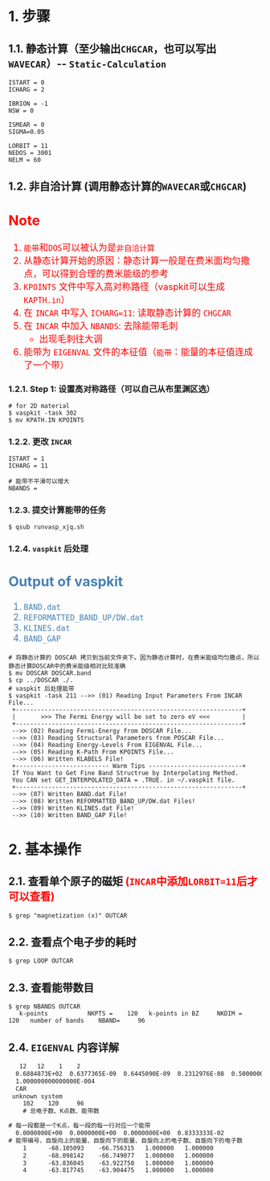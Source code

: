 # 1. 步骤
## 1.1. 静态计算（至少输出`CHGCAR`，也可以写出`WAVECAR`）-- `Static-Calculation`
```shell
ISTART = 0 
ICHARG = 2 

IBRION = -1
NSW = 0

ISMEAR = 0
SIGMA=0.05

LORBIT = 11
NEDOS = 3001
NELM = 60
```

## 1.2. 非自洽计算 (调用静态计算的`WAVECAR`或`CHGCAR`)
<font color="red" size="4">

Note
----
1. `能带`和`DOS`可以被认为是`非自洽计算`
2. 从静态计算开始的原因：静态计算一般是在费米面均匀撒点，可以得到合理的费米能级的参考
3. `KPOINTS` 文件中写入高对称路径（vaspkit可以生成`KAPTH.in`）
4. 在 `INCAR` 中写入 `ICHARG=11`: 读取静态计算的 `CHGCAR`
5. 在 `INCAR` 中加入 `NBANDS`: 去除能带毛刺
    - 出现毛刺往大调
6. 能带为 `EIGENVAL` 文件的本征值（`能带`：能量的本征值连成了一个带）

</font>

### 1.2.1. Step 1: 设置高对称路径（可以自己从布里渊区选）
```shell
# for 2D material
$ vaspkit -task 302
$ mv KPATH.IN KPOINTS
```

### 1.2.2. 更改 `INCAR`
```shell
ISTART = 1 
ICHARG = 11

# 能带不平滑可以增大
NBANDS = 
```

### 1.2.3. 提交计算能带的任务
```shell
$ qsub runvasp_xjq.sh
```

### 1.2.4. `vaspkit` 后处理
<font color="steelblue" size="4">

Output of vaspkit
-----------------
1. `BAND.dat`
2. `REFORMATTED_BAND_UP/DW.dat`
3. `KLINES.dat`
4. `BAND_GAP`

</font>

```shell
# 将静态计算的 DOSCAR 拷贝到当前文件夹下。因为静态计算时，在费米能级均匀撒点，所以静态计算DOSCAR中的费米能级相对比较准确
$ mv DOSCAR DOSCAR.band
$ cp ../DOSCAR ./.
# vaspkit 后处理能带
$ vaspkit -task 211 -->> (01) Reading Input Parameters From INCAR File...
 +---------------------------------------------------------------+
 |       >>> The Fermi Energy will be set to zero eV <<<         |
 +---------------------------------------------------------------+
 -->> (02) Reading Fermi-Energy from DOSCAR File...
 -->> (03) Reading Structural Parameters from POSCAR File...
 -->> (04) Reading Energy-Levels From EIGENVAL File...
 -->> (05) Reading K-Path From KPOINTS File...
 -->> (06) Written KLABELS File!
 +-------------------------- Warm Tips --------------------------+
 If You Want to Get Fine Band Structrue by Interpolating Method.
 You CAN set GET_INTERPOLATED_DATA = .TRUE. in ~/.vaspkit file.
 +---------------------------------------------------------------+
 -->> (07) Written BAND.dat File!
 -->> (08) Written REFORMATTED_BAND_UP/DW.dat Files!
 -->> (09) Written KLINES.dat File!
 -->> (10) Written BAND_GAP File!
```



# 2. 基本操作
## 2.1. 查看单个原子的磁矩 <font color="red">(`INCAR`中添加`LORBIT=11`后才可以查看)</font>
```shell
$ grep "magnetization (x)" OUTCAR
```

## 2.2. 查看点个电子步的耗时
```shell
$ grep LOOP OUTCAR
```

## 2.3. 查看能带数目
```shell
$ grep NBANDS OUTCAR
   k-points           NKPTS =    120   k-points in BZ     NKDIM =    120   number of bands    NBAND=     96
```

## 2.4. `EIGENVAL` 内容详解
```txt
   12   12    1    2
  0.6884873E+02  0.6377365E-09  0.6445090E-09  0.2312976E-08  0.5000000E-15
  1.000000000000000E-004
  CAR
 unknown system
    102    120     96
    # 总电子数、K点数、能带数

# 每一段都是一个K点，每一段的每一行对应一个能带
  0.0000000E+00  0.0000000E+00  0.0000000E+00  0.8333333E-02
# 能带编号、自旋向上的能量、自旋向下的能量、自旋向上的电子数、自旋向下的电子数
    1      -68.105093    -66.756315   1.000000   1.000000
    2      -68.098142    -66.749077   1.000000   1.000000
    3      -63.836045    -63.922750   1.000000   1.000000
    4      -63.817745    -63.904475   1.000000   1.000000
```